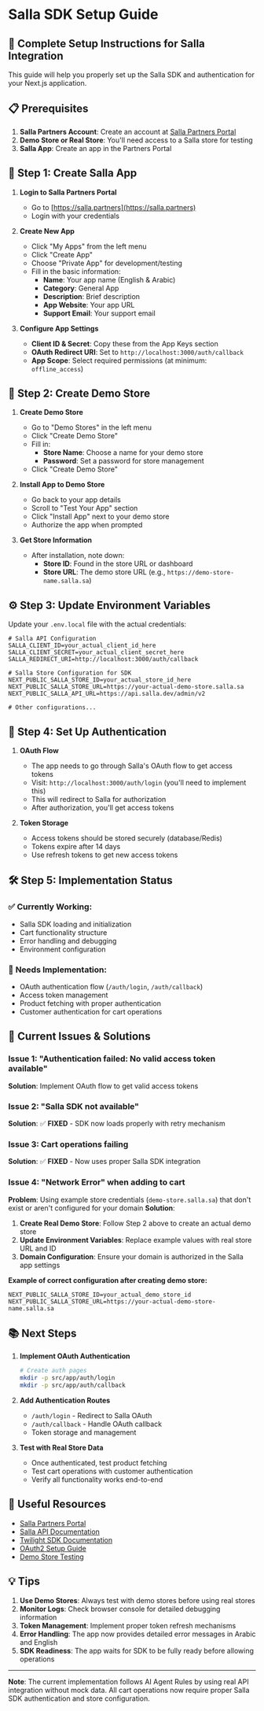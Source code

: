 # Salla SDK Setup Guide

## 🚀 Complete Setup Instructions for Salla Integration

This guide will help you properly set up the Salla SDK and authentication for your Next.js application.

## 📋 Prerequisites

1. **Salla Partners Account**: Create an account at [Salla Partners Portal](https://salla.partners)
2. **Demo Store or Real Store**: You'll need access to a Salla store for testing
3. **Salla App**: Create an app in the Partners Portal

## 🔧 Step 1: Create Salla App

1. **Login to Salla Partners Portal**
   - Go to [https://salla.partners](https://salla.partners)
   - Login with your credentials

2. **Create New App**
   - Click "My Apps" from the left menu
   - Click "Create App"
   - Choose "Private App" for development/testing
   - Fill in the basic information:
     - **Name**: Your app name (English & Arabic)
     - **Category**: General App
     - **Description**: Brief description
     - **App Website**: Your app URL
     - **Support Email**: Your support email

3. **Configure App Settings**
   - **Client ID & Secret**: Copy these from the App Keys section
   - **OAuth Redirect URI**: Set to `http://localhost:3000/auth/callback`
   - **App Scope**: Select required permissions (at minimum: `offline_access`)

## 🏪 Step 2: Create Demo Store

1. **Create Demo Store**
   - Go to "Demo Stores" in the left menu
   - Click "Create Demo Store"
   - Fill in:
     - **Store Name**: Choose a name for your demo store
     - **Password**: Set a password for store management
   - Click "Create Demo Store"

2. **Install App to Demo Store**
   - Go back to your app details
   - Scroll to "Test Your App" section
   - Click "Install App" next to your demo store
   - Authorize the app when prompted

3. **Get Store Information**
   - After installation, note down:
     - **Store ID**: Found in the store URL or dashboard
     - **Store URL**: The demo store URL (e.g., `https://demo-store-name.salla.sa`)

## ⚙️ Step 3: Update Environment Variables

Update your `.env.local` file with the actual credentials:

```env
# Salla API Configuration
SALLA_CLIENT_ID=your_actual_client_id_here
SALLA_CLIENT_SECRET=your_actual_client_secret_here
SALLA_REDIRECT_URI=http://localhost:3000/auth/callback

# Salla Store Configuration for SDK
NEXT_PUBLIC_SALLA_STORE_ID=your_actual_store_id_here
NEXT_PUBLIC_SALLA_STORE_URL=https://your-actual-demo-store.salla.sa
NEXT_PUBLIC_SALLA_API_URL=https://api.salla.dev/admin/v2

# Other configurations...
```

## 🔐 Step 4: Set Up Authentication

1. **OAuth Flow**
   - The app needs to go through Salla's OAuth flow to get access tokens
   - Visit: `http://localhost:3000/auth/login` (you'll need to implement this)
   - This will redirect to Salla for authorization
   - After authorization, you'll get access tokens

2. **Token Storage**
   - Access tokens should be stored securely (database/Redis)
   - Tokens expire after 14 days
   - Use refresh tokens to get new access tokens

## 🛠️ Step 5: Implementation Status

### ✅ **Currently Working:**
- Salla SDK loading and initialization
- Cart functionality structure
- Error handling and debugging
- Environment configuration

### 🔄 **Needs Implementation:**
- OAuth authentication flow (`/auth/login`, `/auth/callback`)
- Access token management
- Product fetching with proper authentication
- Customer authentication for cart operations

## 🚨 **Current Issues & Solutions**

### Issue 1: "Authentication failed: No valid access token available"
**Solution**: Implement OAuth flow to get valid access tokens

### Issue 2: "Salla SDK not available"
**Solution**: ✅ **FIXED** - SDK now loads properly with retry mechanism

### Issue 3: Cart operations failing
**Solution**: ✅ **FIXED** - Now uses proper Salla SDK integration

### Issue 4: "Network Error" when adding to cart
**Problem**: Using example store credentials (`demo-store.salla.sa`) that don't exist or aren't configured for your domain
**Solution**: 
1. **Create Real Demo Store**: Follow Step 2 above to create an actual demo store
2. **Update Environment Variables**: Replace example values with real store URL and ID
3. **Domain Configuration**: Ensure your domain is authorized in the Salla app settings

**Example of correct configuration after creating demo store:**
```env
NEXT_PUBLIC_SALLA_STORE_ID=your_actual_demo_store_id
NEXT_PUBLIC_SALLA_STORE_URL=https://your-actual-demo-store-name.salla.sa
```

## 📚 **Next Steps**

1. **Implement OAuth Authentication**
   ```bash
   # Create auth pages
   mkdir -p src/app/auth/login
   mkdir -p src/app/auth/callback
   ```

2. **Add Authentication Routes**
   - `/auth/login` - Redirect to Salla OAuth
   - `/auth/callback` - Handle OAuth callback
   - Token storage and management

3. **Test with Real Store Data**
   - Once authenticated, test product fetching
   - Test cart operations with customer authentication
   - Verify all functionality works end-to-end

## 🔗 **Useful Resources**

- [Salla Partners Portal](https://salla.partners)
- [Salla API Documentation](https://docs.salla.dev)
- [Twilight SDK Documentation](https://docs.salla.dev/doc-422610)
- [OAuth2 Setup Guide](https://docs.salla.dev/doc-421117)
- [Demo Store Testing](https://salla.dev/blog/how-to-test-your-app-using-salla-demo-stores/)

## 💡 **Tips**

1. **Use Demo Stores**: Always test with demo stores before using real stores
2. **Monitor Logs**: Check browser console for detailed debugging information
3. **Token Management**: Implement proper token refresh mechanisms
4. **Error Handling**: The app now provides detailed error messages in Arabic and English
5. **SDK Readiness**: The app waits for SDK to be fully ready before allowing operations

---

**Note**: The current implementation follows AI Agent Rules by using real API integration without mock data. All cart operations now require proper Salla SDK authentication and store configuration.